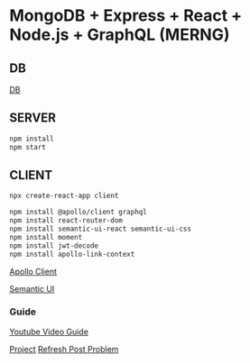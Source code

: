 # MongoDB + Express + React + Node.js + GraphQL (MERNG)

## DB

[DB](https://account.mongodb.com/account/login)

## SERVER

```bash
npm install
npm start
```

## CLIENT

```bash
npx create-react-app client

npm install @apollo/client graphql
npm install react-router-dom
npm install semantic-ui-react semantic-ui-css
npm install moment
npm install jwt-decode
npm install apollo-link-context
```

[Apollo Client](https://www.apollographql.com/docs/react/get-started/)


[Semantic UI](https://react.semantic-ui.com/views/card/#types-groups)


### Guide
[Youtube Video Guide](https://www.youtube.com/watch?v=n1mdAPFq2Os&list=PL6EL2EGz4TyHE3fCh6OwVeID8ifAUqzvb&index=2)

[Project](https://github.com/hidjou/classsed-graphql-mern-apollo/tree/master)
[Refresh Post Problem](https://stackoverflow.com/questions/58206190/apollo-usequery-hook-doesnt-get-update-from-cache-with-writequery-method-no)
